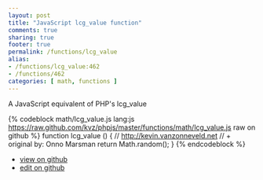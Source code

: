 ```yaml
---
layout: post
title: "JavaScript lcg_value function"
comments: true
sharing: true
footer: true
permalink: /functions/lcg_value
alias:
- /functions/lcg_value:462
- /functions/462
categories: [ math, functions ]
---
```

A JavaScript equivalent of PHP's lcg_value
<!-- more -->
{% codeblock math/lcg_value.js lang:js https://raw.github.com/kvz/phpjs/master/functions/math/lcg_value.js raw on github %}
function lcg_value () {
    // http://kevin.vanzonneveld.net
    // +   original by: Onno Marsman
    return Math.random();
}
{% endcodeblock %}
<ul>
 <li><a href="https://github.com/kvz/phpjs/blob/master/functions/math/lcg_value.js">view on github</a></li>
 <li><a href="https://github.com/kvz/phpjs/edit/master/functions/math/lcg_value.js">edit on github</a></li>
</ul>

